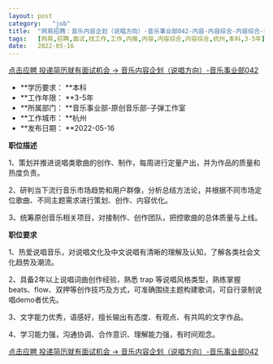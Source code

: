 ```yaml
---
layout:	post
category:	"job"
title:	"网易招聘：音乐内容企划（说唱方向）-音乐事业部042-内容-内容综合-内容综合-杭州本科3-5年"
tags:	[网易,招聘,面试,找工作,工作,内推,内容,内容综合,内容综合,杭州,本科,3-5年]
date:	2022-05-16
---
```


[点击应聘 投递简历就有面试机会 ->  音乐内容企划（说唱方向）-音乐事业部042](http://mobile.bole.netease.com/bole/boleDetail?id=33597&employeeId=346f03c3cda5f04c&key=all)



- **学历要求： **本科
- **工作年限： **3-5年
- **所属部门： **音乐事业部-原创音乐部-子弹工作室
- **工作城市： **杭州
- **发布日期： **2022-05-16



**职位描述**

1、策划并推进说唱类歌曲的创作、制作，每周进行定量产出，并为作品的质量和热度负责。

2、研判当下流行音乐市场趋势和用户群像，分析总结方法论，并根据不同市场定位歌曲、不同主题需求进行策划、创作、内容优化。

3、统筹原创音乐相关项目，对接制作、创作团队，把控歌曲的总体质量与上线。



**职位要求**

1、热爱说唱音乐，对说唱文化及中文说唱有清晰的理解及认知，了解各类社会文化趋势及潮流。

2、具备2年以上说唱词曲创作经验，熟悉 trap 等说唱风格类型，熟练掌握 beats、flow、双押等创作技巧及方式，可准确围绕主题构建歌词，可自行录制说唱demo者优先。

3、文字能力优秀，语感好，擅长输出有态度、有观点、有共鸣的文字作品。

4、学习能力强，沟通协调、合作意识、理解能力强，有时间观念。



[点击应聘 投递简历就有面试机会 ->  音乐内容企划（说唱方向）-音乐事业部042](http://mobile.bole.netease.com/bole/boleDetail?id=33597&employeeId=346f03c3cda5f04c&key=all)